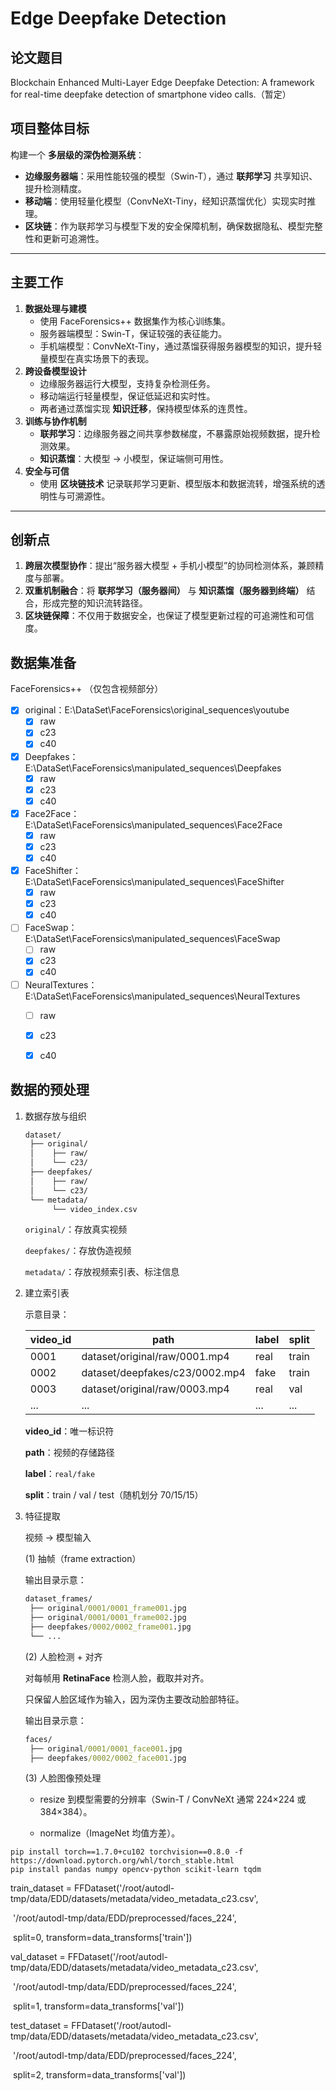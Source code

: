 # Edge Deepfake Detection



## 论文题目

Blockchain Enhanced Multi-Layer Edge Deepfake Detection: A framework for real-time deepfake detection of smartphone video calls.（暂定）





## **项目整体目标**

构建一个 **多层级的深伪检测系统**：

- **边缘服务器端**：采用性能较强的模型（Swin-T），通过 **联邦学习** 共享知识、提升检测精度。
- **移动端**：使用轻量化模型（ConvNeXt-Tiny，经知识蒸馏优化）实现实时推理。
- **区块链**：作为联邦学习与模型下发的安全保障机制，确保数据隐私、模型完整性和更新可追溯性。

------





## **主要工作**

1. **数据处理与建模**
   - 使用 FaceForensics++ 数据集作为核心训练集。
   - 服务器端模型：Swin-T，保证较强的表征能力。
   - 手机端模型：ConvNeXt-Tiny，通过蒸馏获得服务器模型的知识，提升轻量模型在真实场景下的表现。
2. **跨设备模型设计**
   - 边缘服务器运行大模型，支持复杂检测任务。
   - 移动端运行轻量模型，保证低延迟和实时性。
   - 两者通过蒸馏实现 **知识迁移**，保持模型体系的连贯性。
3. **训练与协作机制**
   - **联邦学习**：边缘服务器之间共享参数梯度，不暴露原始视频数据，提升检测效果。
   - **知识蒸馏**：大模型 → 小模型，保证端侧可用性。
4. **安全与可信**
   - 使用 **区块链技术** 记录联邦学习更新、模型版本和数据流转，增强系统的透明性与可溯源性。

------





## **创新点**

1. **跨层次模型协作**：提出“服务器大模型 + 手机小模型”的协同检测体系，兼顾精度与部署。
2. **双重机制融合**：将 **联邦学习（服务器间）** 与 **知识蒸馏（服务器到终端）** 结合，形成完整的知识流转路径。
3. **区块链保障**：不仅用于数据安全，也保证了模型更新过程的可追溯性和可信度。





## 数据集准备

FaceForensics++ （仅包含视频部分）

- [x] original：E:\DataSet\FaceForensics\original_sequences\youtube
  - [x] raw
  - [x] c23
  - [x] c40
- [x] Deepfakes：E:\DataSet\FaceForensics\manipulated_sequences\Deepfakes
  - [x] raw
  - [x] c23
  - [x] c40
- [x] Face2Face：E:\DataSet\FaceForensics\manipulated_sequences\Face2Face
  - [x] raw
  - [x] c23
  - [x] c40
- [x] FaceShifter：E:\DataSet\FaceForensics\manipulated_sequences\FaceShifter
  - [x] raw
  - [x] c23
  - [x] c40
- [ ] FaceSwap：E:\DataSet\FaceForensics\manipulated_sequences\FaceSwap
  - [ ] raw
  - [x] c23
  - [x] c40
- [ ] NeuralTextures：E:\DataSet\FaceForensics\manipulated_sequences\NeuralTextures
  - [ ] raw
  - [x] c23
  - [x] c40



## 数据的预处理

1. 数据存放与组织

   ```cmd
   dataset/
    ├── original/
    │    ├── raw/
    │    └── c23/
    ├── deepfakes/
    │    ├── raw/
    │    └── c23/
    └── metadata/
         └── video_index.csv
   ```

   `original/`：存放真实视频

   `deepfakes/`：存放伪造视频

   `metadata/`：存放视频索引表、标注信息

2. 建立索引表

   示意目录：

   | video\_id | path                           | label | split |
   | --------- | ------------------------------ | ----- | ----- |
   | 0001      | dataset/original/raw/0001.mp4  | real  | train |
   | 0002      | dataset/deepfakes/c23/0002.mp4 | fake  | train |
   | 0003      | dataset/original/raw/0003.mp4  | real  | val   |
   | ...       | ...                            | ...   | ...   |

   **video_id**：唯一标识符

   **path**：视频的存储路径

   **label**：`real/fake`

   **split**：train / val / test（随机划分 70/15/15）

3. 特征提取

   视频 → 模型输入

   (1) 抽帧（frame extraction）

   输出目录示意：

   ```cmd
   dataset_frames/
    ├── original/0001/0001_frame001.jpg
    ├── original/0001/0001_frame002.jpg
    ├── deepfakes/0002/0002_frame001.jpg
    └── ...
   ```

   (2) 人脸检测 + 对齐

   对每帧用 **RetinaFace** 检测人脸，截取并对齐。

   只保留人脸区域作为输入，因为深伪主要改动脸部特征。

   输出目录示意：

   ```cmd
   faces/
    ├── original/0001/0001_face001.jpg
    ├── deepfakes/0002/0002_face001.jpg
   ```

   (3) 人脸图像预处理

   - resize 到模型需要的分辨率（Swin-T / ConvNeXt 通常 224×224 或 384×384）。

   - normalize（ImageNet 均值方差）。





```
pip install torch==1.7.0+cu102 torchvision==0.8.0 -f https://download.pytorch.org/whl/torch_stable.html
pip install pandas numpy opencv-python scikit-learn tqdm
```





train_dataset = FFDataset('/root/autodl-tmp/data/EDD/datasets/metadata/video_metadata_c23.csv', 

​             '/root/autodl-tmp/data/EDD/preprocessed/faces_224', 

​             split=0, transform=data_transforms['train'])

val_dataset = FFDataset('/root/autodl-tmp/data/EDD/datasets/metadata/video_metadata_c23.csv',

​             '/root/autodl-tmp/data/EDD/preprocessed/faces_224',

​              split=1, transform=data_transforms['val'])

test_dataset = FFDataset('/root/autodl-tmp/data/EDD/datasets/metadata/video_metadata_c23.csv', 

​             '/root/autodl-tmp/data/EDD/preprocessed/faces_224', 

​             split=2, transform=data_transforms['val'])
